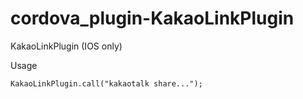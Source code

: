 cordova_plugin-KakaoLinkPlugin
==============================

KakaoLinkPlugin (IOS only)

Usage

    KakaoLinkPlugin.call("kakaotalk share...");
    
